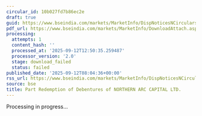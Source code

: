```yaml
---
circular_id: 10b027fd7b86ec2e
draft: true
guid: https://www.bseindia.com/markets/MarketInfo/DispNoticesNCirculars.aspx?Noticeid={04650338-61BE-4321-A137-FD06EFF1BB0A}&noticeno=20250912-35&dt=09/12/2025&icount=35&totcount=84&flag=0
pdf_url: https://www.bseindia.com/markets/MarketInfo/DownloadAttach.aspx?id=20250912-35&attachedId=
processing:
  attempts: 1
  content_hash: ''
  processed_at: '2025-09-12T12:50:35.259487'
  processor_version: '2.0'
  stage: download_failed
  status: failed
published_date: '2025-09-12T08:04:36+00:00'
rss_url: https://www.bseindia.com/markets/MarketInfo/DispNoticesNCirculars.aspx?Noticeid={04650338-61BE-4321-A137-FD06EFF1BB0A}&noticeno=20250912-35&dt=09/12/2025&icount=35&totcount=84&flag=0
source: bse
title: Part Redemption of Debentures of NORTHERN ARC CAPITAL LTD.
---
```


Processing in progress...